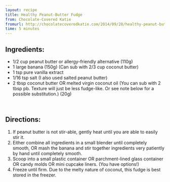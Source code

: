 ```yaml
---
layout: recipe
title: Healthy Peanut-Butter Fudge
from: Chocolate-Covered Katie
fromurl: http://chocolatecoveredkatie.com/2014/09/28/healthy-peanut-butter-fudge/
time: 5 minutes
---
```


Ingredients:
------------
* 1/2 cup peanut butter or allergy-friendly alternative (110g)
* 1 large banana (150g) (Can sub with 2/3 cup coconut butter)
* 1 tsp pure vanilla extract
* 1/16 tsp salt (I also used salted peanut butter)
* 2 tbsp coconut butter OR melted virgin coconut oil (You can sub with 2 tbsp pb. Texture will just be less fudge-like. Or see note below for a possible substitution.) (20g) 

<br>

Directions:
-----------

1. If peanut butter is not stir-able, gently heat until you are able to easily stir it. 
2. Either combine all ingredients in a small blender until completely smooth, OR mash the banana and stir together ingredients very patiently by hand until completely smooth. 
3. Scoop into a small plastic container OR parchment-lined glass container OR candy molds OR mini cupcake liners. (You have options!) 
4. Freeze until firm. Due to the melty nature of coconut, this fudge is best stored in the freezer. 
